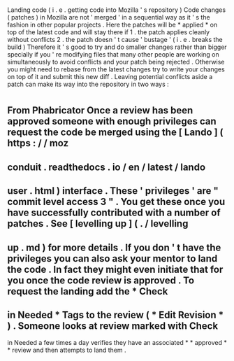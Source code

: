 #
Landing
code
(
i
.
e
.
getting
code
into
Mozilla
'
s
repository
)
Code
changes
(
patches
)
in
Mozilla
are
not
'
merged
'
in
a
sequential
way
as
it
'
s
the
fashion
in
other
popular
projects
.
Here
the
patches
will
be
*
applied
*
on
top
of
the
latest
code
and
will
stay
there
if
1
.
the
patch
applies
cleanly
without
conflicts
2
.
the
patch
doesn
'
t
cause
'
bustage
'
(
i
.
e
.
breaks
the
build
)
Therefore
it
'
s
good
to
try
and
do
smaller
changes
rather
than
bigger
specially
if
you
'
re
modifying
files
that
many
other
people
are
working
on
simultaneously
to
avoid
conflicts
and
your
patch
being
rejected
.
Otherwise
you
might
need
to
rebase
from
the
latest
changes
try
to
write
your
changes
on
top
of
it
and
submit
this
new
diff
.
Leaving
potential
conflicts
aside
a
patch
can
make
its
way
into
the
repository
in
two
ways
:
#
#
From
Phabricator
Once
a
review
has
been
approved
someone
with
enough
privileges
can
request
the
code
be
merged
using
the
[
Lando
]
(
https
:
/
/
moz
-
conduit
.
readthedocs
.
io
/
en
/
latest
/
lando
-
user
.
html
)
interface
.
These
'
privileges
'
are
"
commit
level
access
3
"
.
You
get
these
once
you
have
successfully
contributed
with
a
number
of
patches
.
See
[
levelling
up
]
(
.
/
levelling
-
up
.
md
)
for
more
details
.
If
you
don
'
t
have
the
privileges
you
can
also
ask
your
mentor
to
land
the
code
.
In
fact
they
might
even
initiate
that
for
you
once
the
code
review
is
approved
.
To
request
the
landing
add
the
*
Check
-
in
Needed
*
Tags
to
the
review
(
*
Edit
Revision
*
)
.
Someone
looks
at
review
marked
with
Check
-
in
Needed
a
few
times
a
day
verifies
they
have
an
associated
*
*
approved
*
*
review
and
then
attempts
to
land
them
.
